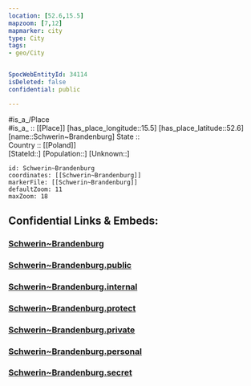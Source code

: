 ```yaml
---
location: [52.6,15.5] 
mapzoom: [7,12] 
mapmarker: city 
type: City
tags:
- geo/City


SpocWebEntityId: 34114
isDeleted: false
confidential: public

---
```

#is_a_/Place  
#is_a_ :: [[Place]] 
[has_place_longitude::15.5] 
[has_place_latitude::52.6] 
[name::Schwerin~Brandenburg] 
State ::  
Country :: [[Poland]]  
[StateId::] 
[Population::] 
[Unknown::] 


```leaflet
id: Schwerin~Brandenburg
coordinates: [[Schwerin~Brandenburg]] 
markerFile: [[Schwerin~Brandenburg]] 
defaultZoom: 11 
maxZoom: 18
```


## Confidential Links & Embeds: 

### [Schwerin~Brandenburg](/_Standards/Earth/Continent/Europe/Europe~East/Poland/Provinces~Poland/Lubusz/City/Schwerin~Brandenburg.md) 

### [Schwerin~Brandenburg.public](/_public/Earth/Continent/Europe/Europe~East/Poland/Provinces~Poland/Lubusz/City/Schwerin~Brandenburg.public.md) 

### [Schwerin~Brandenburg.internal](/_internal/Earth/Continent/Europe/Europe~East/Poland/Provinces~Poland/Lubusz/City/Schwerin~Brandenburg.internal.md) 

### [Schwerin~Brandenburg.protect](/_protect/Earth/Continent/Europe/Europe~East/Poland/Provinces~Poland/Lubusz/City/Schwerin~Brandenburg.protect.md) 

### [Schwerin~Brandenburg.private](/_private/Earth/Continent/Europe/Europe~East/Poland/Provinces~Poland/Lubusz/City/Schwerin~Brandenburg.private.md) 

### [Schwerin~Brandenburg.personal](/_personal/Earth/Continent/Europe/Europe~East/Poland/Provinces~Poland/Lubusz/City/Schwerin~Brandenburg.personal.md) 

### [Schwerin~Brandenburg.secret](/_secret/Earth/Continent/Europe/Europe~East/Poland/Provinces~Poland/Lubusz/City/Schwerin~Brandenburg.secret.md)

